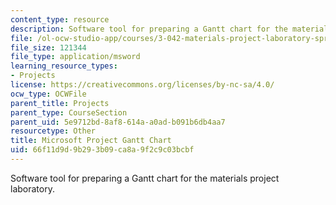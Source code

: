```yaml
---
content_type: resource
description: Software tool for preparing a Gantt chart for the materials project laboratory.
file: /ol-ocw-studio-app/courses/3-042-materials-project-laboratory-spring-2008/66f11d9d9b293b09ca8a9f2c9c03bcbf_gantt.mpp
file_size: 121344
file_type: application/msword
learning_resource_types:
- Projects
license: https://creativecommons.org/licenses/by-nc-sa/4.0/
ocw_type: OCWFile
parent_title: Projects
parent_type: CourseSection
parent_uid: 5e9712bd-8af8-614a-a0ad-b091b6db4aa7
resourcetype: Other
title: Microsoft Project Gantt Chart
uid: 66f11d9d-9b29-3b09-ca8a-9f2c9c03bcbf
---
```

Software tool for preparing a Gantt chart for the materials project laboratory.